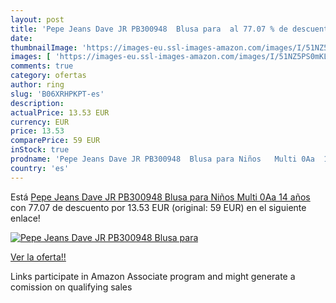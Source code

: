 ```yaml
---
layout: post
title: 'Pepe Jeans Dave JR PB300948  Blusa para  al 77.07 % de descuento'
date: 
thumbnailImage: 'https://images-eu.ssl-images-amazon.com/images/I/51NZ5PS0mKL._SL200_.jpg'
images: [ 'https://images-eu.ssl-images-amazon.com/images/I/51NZ5PS0mKL._SL200_.jpg' ]
comments: true
category: ofertas
author: ring
slug: 'B06XRHPKPT-es'
description:
actualPrice: 13.53 EUR
currency: EUR
price: 13.53
comparePrice: 59 EUR
inStock: true
prodname: 'Pepe Jeans Dave JR PB300948  Blusa para Niños   Multi 0Aa  14 años'
country: 'es'
---
```


Está [Pepe Jeans Dave JR PB300948  Blusa para Niños   Multi 0Aa  14 años](https://www.amazon.es/dp/B06XRHPKPT/?tag=tolees-21) con 77.07 de descuento por 13.53 EUR (original: 59 EUR) en el siguiente enlace!

[![Pepe Jeans Dave JR PB300948  Blusa para ](https://images-eu.ssl-images-amazon.com/images/I/51NZ5PS0mKL._SL200_.jpg)](https://www.amazon.es/dp/B06XRHPKPT/?tag=tolees-21)

[Ver la oferta!!](https://www.amazon.es/dp/B06XRHPKPT/?tag=tolees-21)

Links participate in Amazon Associate program and might generate a comission on qualifying sales


